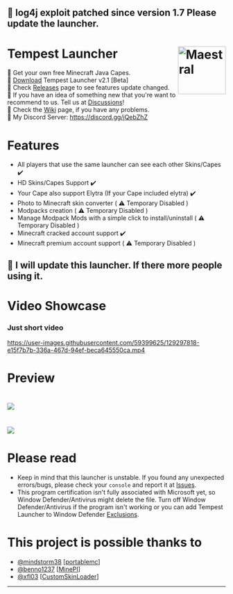 ## 🌟 log4j exploit patched since version 1.7 Please update the launcher. 
# Tempest Launcher [<img src="https://i.imgur.com/1wfpYd5.png" align="right" title="Maestral" width="110" height="110"> ](https://github.com/GoodDay360/Tempest-Launcher)
🔰 Get your own free Minecraft Java Capes.  
🔰 [Download](https://github.com/GoodDay360/Tempest-Launcher/releases/tag/2.0-Beta) Tempest Launcher v2.1 [Beta]  
🔰 Check [Releases](https://github.com/GoodDay360/Tempest-Launcher/releases) page to see features update changed.  
🔰 If you have an idea of something new that you're want to recommend to us. Tell us at [Discussions](https://github.com/GoodDay360/Tempest-Launcher/discussions/categories/ideas)!   
🔰 Check the [Wiki](https://github.com/GoodDay360/Tempest-Launcher/wiki/Tempest-Launcher-Wiki) page, if you have any problems.  
🔰 My Discord Server: https://discord.gg/jQebZhZ  

###
# Features
- All players that use the same launcher can see each other Skins/Capes ✔️
- HD Skins/Capes Support ✔️
- Your Cape also support Elytra (If your Cape included elytra) ✔️
- Photo to Minecraft skin converter ( ⚠️ Temporary Disabled )
- Modpacks creation ( ⚠️ Temporary Disabled )
- Manage Modpack Mods with a simple click to install/uninstall ( ⚠️ Temporary Disabled )
- Minecraft cracked account support ✔️
- Minecraft premium account support ( ⚠️ Temporary Disabled )
### <Update>
## 💜 **I will update this launcher. If there more people using it**.
# Video Showcase
### Just short video
<https://user-images.githubusercontent.com/59399625/129297818-e15f7b7b-336a-467d-94ef-beca645550ca.mp4>
# Preview
# <img src="https://user-images.githubusercontent.com/59399625/179349707-5f7a823e-d8a2-456e-869f-4e288c4c8a77.PNG">  
# <img src="https://user-images.githubusercontent.com/59399625/179349737-62cb01d9-5f0b-4aae-8d37-d7568422e168.PNG">  
# Please read
- Keep in mind that this launcher is unstable. If you found any unexpected errors/bugs,
please check your `console` and report it at [Issues](https://github.com/GoodDay360/Tempest-Launccher/issues).
- This program certification isn't fully associated with Microsoft yet, so Window Defender/Antivirus might delete the file. Turn off Window Defender/Antivirus if the program isn't working or you can add Tempest Launcher to Window Defender [Exclusions](https://github.com/GoodDay360/Tempest-Launcher/wiki/Tempest-Launcher-Wiki#add-tempest-launcher-to-window-defender-exclusions).
# This project is possible thanks to
- [@mindstorm38](https://github.com/mindstorm38) [[portablemc](https://github.com/mindstorm38/portablemc)]
- [@benno1237](https://github.com/benno1237) [[MinePI](https://github.com/benno1237/MinePI)]
- [@xfl03](https://github.com/xfl03) [[CustomSkinLoader](https://github.com/xfl03/MCCustomSkinLoader)]
***

